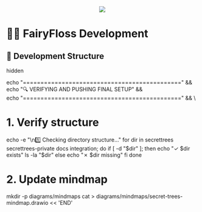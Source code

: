<div align="center">
  <img src="https://capsule-render.vercel.app/api?type=waving&color=ff69b4&height=200&section=header&text=FairyFloss%20Development&fontSize=50&fontAlignY=35&animation=twinkling" />
</div>

# 🧚‍♀️ FairyFloss Development

## 📂 Development Structure
hidden

echo "=============================================" && \
echo "🔍 VERIFYING AND PUSHING FINAL SETUP" && \
echo "=============================================" && \

# 1. Verify structure
echo -e "\n1️⃣ Checking directory structure..."
for dir in secrettrees secrettrees-private docs integration; do
    if [ -d "$dir" ]; then
        echo "✓ $dir exists"
        ls -la "$dir"
    else
        echo "✗ $dir missing"
    fi
done

# 2. Update mindmap
mkdir -p diagrams/mindmaps
cat > diagrams/mindmaps/secret-trees-mindmap.drawio << 'END'
<mxfile host="app.diagrams.net" modified="2024-02-24">
  <diagram name="FairyFloss Structure" id="structure">
    <mxGraphModel>
      <root>
        <mxCell id="0"/>
        <mxCell id="1" parent="0"/>
        <mxCell id="2" value="FairyFloss" style="ellipse;whiteSpace=wrap;html=1;fillColor=#ff69b4;" vertex="1" parent="1">
          <mxGeometry x="200" y="200" width="120" height="80" as="geometry"/>
        </mxCell>
        <!-- Add more structure here -->
      </root>
    </mxGraphModel>
  </diagram>
</mxfile>
